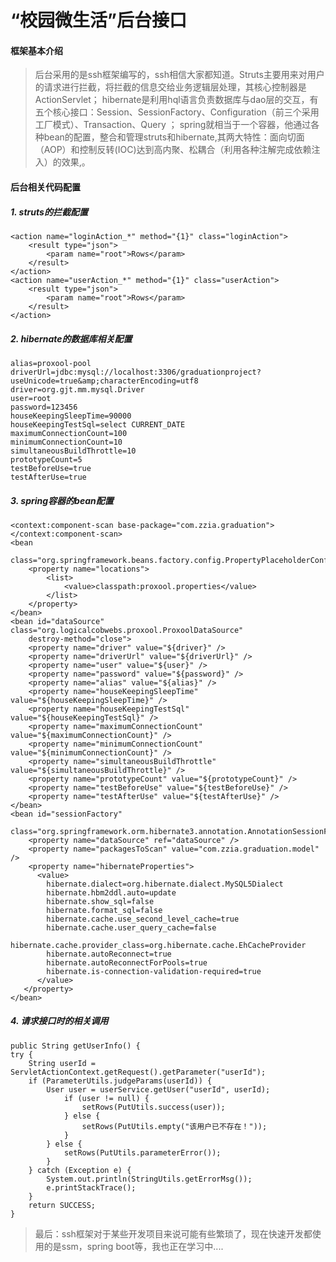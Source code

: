 ﻿# “校园微生活”后台接口
#### 框架基本介绍
> 后台采用的是ssh框架编写的，ssh相信大家都知道。Struts主要用来对用户的请求进行拦截，将拦截的信息交给业务逻辑层处理，其核心控制器是ActionServlet；
hibernate是利用hql语言负责数据库与dao层的交互，有五个核心接口：Session、SessionFactory、Configuration（前三个采用工厂模式）、Transaction、Query ；
spring就相当于一个容器，他通过各种bean的配置，整合和管理struts和hibernate,其两大特性：面向切面（AOP）和控制反转(IOC)达到高内聚、松耦合（利用各种注解完成依赖注入）的效果,。

#### 后台相关代码配置
##### 1. struts的拦截配置
	<action name="loginAction_*" method="{1}" class="loginAction">
		<result type="json">
		    <param name="root">Rows</param>
		</result>
	</action>
	<action name="userAction_*" method="{1}" class="userAction">
		<result type="json">
		    <param name="root">Rows</param>
		</result>
	</action>


##### 2. hibernate的数据库相关配置
	alias=proxool-pool
    driverUrl=jdbc:mysql://localhost:3306/graduationproject?useUnicode=true&amp;characterEncoding=utf8
    driver=org.gjt.mm.mysql.Driver
    user=root
    password=123456
    houseKeepingSleepTime=90000
    houseKeepingTestSql=select CURRENT_DATE
    maximumConnectionCount=100
    minimumConnectionCount=10
    simultaneousBuildThrottle=10
    prototypeCount=5
    testBeforeUse=true
    testAfterUse=true
##### 3. spring容器的bean配置
    <context:component-scan base-package="com.zzia.graduation"></context:component-scan>
	<bean
		class="org.springframework.beans.factory.config.PropertyPlaceholderConfigurer">
		<property name="locations">
			<list>
				<value>classpath:proxool.properties</value>
			</list>
		</property>
	</bean>
	<bean id="dataSource" class="org.logicalcobwebs.proxool.ProxoolDataSource"
		destroy-method="close">
		<property name="driver" value="${driver}" />
		<property name="driverUrl" value="${driverUrl}" />
		<property name="user" value="${user}" />
		<property name="password" value="${password}" />
		<property name="alias" value="${alias}" />
		<property name="houseKeepingSleepTime" value="${houseKeepingSleepTime}" />
		<property name="houseKeepingTestSql" value="${houseKeepingTestSql}" />
		<property name="maximumConnectionCount" value="${maximumConnectionCount}" />
		<property name="minimumConnectionCount" value="${minimumConnectionCount}" />
		<property name="simultaneousBuildThrottle" value="${simultaneousBuildThrottle}" />
		<property name="prototypeCount" value="${prototypeCount}" />
		<property name="testBeforeUse" value="${testBeforeUse}" />
		<property name="testAfterUse" value="${testAfterUse}" />
	</bean>
	<bean id="sessionFactory"
		class="org.springframework.orm.hibernate3.annotation.AnnotationSessionFactoryBean">
		<property name="dataSource" ref="dataSource" />
		<property name="packagesToScan" value="com.zzia.graduation.model" />
		<property name="hibernateProperties">
		  <value>
		    hibernate.dialect=org.hibernate.dialect.MySQL5Dialect
		    hibernate.hbm2ddl.auto=update
		    hibernate.show_sql=false
		    hibernate.format_sql=false
		    hibernate.cache.use_second_level_cache=true
		    hibernate.cache.user_query_cache=false
		    hibernate.cache.provider_class=org.hibernate.cache.EhCacheProvider
		    hibernate.autoReconnect=true
		    hibernate.autoReconnectForPools=true
		    hibernate.is-connection-validation-required=true
		  </value>
	   </property>
    </bean>
##### 4. 请求接口时的相关调用


	public String getUserInfo() {
	try {
		String userId = ServletActionContext.getRequest().getParameter("userId");
		if (ParameterUtils.judgeParams(userId)) {
			User user = userService.getUser("userId", userId);
				if (user != null) {
					setRows(PutUtils.success(user));
				} else {
					setRows(PutUtils.empty("该用户已不存在！"));
				}
			} else {
				setRows(PutUtils.parameterError());
			}
		} catch (Exception e) {
			System.out.println(StringUtils.getErrorMsg());
			e.printStackTrace();
		}
		return SUCCESS;
	}
	
>  最后：ssh框架对于某些开发项目来说可能有些繁琐了，现在快速开发都使用的是ssm，spring boot等，我也正在学习中....	